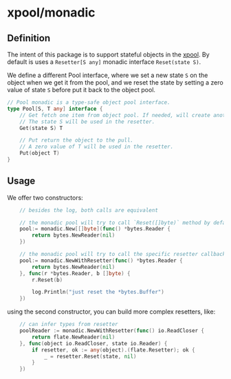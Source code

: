 # xpool/monadic

## Definition

The intent of this package is to support stateful objects in the [xpool](http://pkg.go.dev/github.com/peczenyj/xpool). By default is uses a `Resetter[S any]` monadic interface `Reset(state S)`.

We define a different Pool interface, where we set a new state `S` on the object when we get it from the pool, and we reset the state by setting a zero value of state `S` before put it back to the object pool.

```go
// Pool monadic is a type-safe object pool interface.
type Pool[S, T any] interface {
    // Get fetch one item from object pool. If needed, will create another object.
    // The state S will be used in the resetter.
    Get(state S) T

    // Put return the object to the pull.
    // A zero value of T will be used in the resetter.
    Put(object T)
}
```

## Usage

We offer two constructors:

```go
    // besides the log, both calls are equivalent

    // the monadic pool will try to call `Reset([]byte)` method by default.
    pool:= monadic.New[[]byte](func() *bytes.Reader {
        return bytes.NewReader(nil)
    })

    // the monadic pool will try to call the specific resetter callback.
    pool:= monadic.NewWithResetter(func() *bytes.Reader {
        return bytes.NewReader(nil)
    }, func(r *bytes.Reader, b []byte) {
        r.Reset(b)

        log.Println("just reset the *bytes.Buffer")
    })
```

using the second constructor, you can build more complex resetters, like:

```go
    // can infer types from resetter
    poolReader := monadic.NewWithResetter(func() io.ReadCloser {
        return flate.NewReader(nil)
    }, func(object io.ReadCloser, state io.Reader) {
        if resetter, ok := any(object).(flate.Resetter); ok {
            _ = resetter.Reset(state, nil)
        }
    })
```
